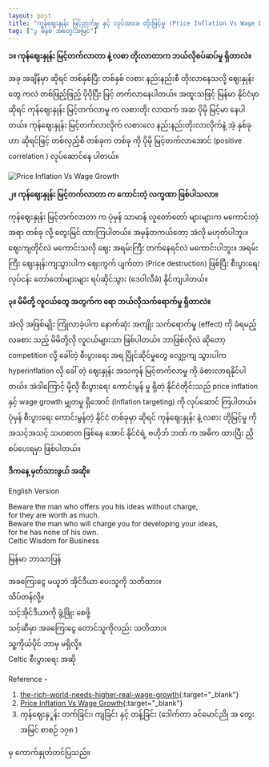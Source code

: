 ```yaml
---
layout: post
title: "ကုန်ဈေးနှုန်း မြင့်တက်မှု နှင့် လုပ်အားခ တိုးမြင့်မှု (Price Inflation Vs Wage Growth)"
tag: ["၃ မိနစ် အတွေးအမြင်"]
---
```


**၁။  ကုန်ဈေးနှုန်း မြင့်တက်လာတာ နဲ့ လစာ တိုးလာတာက ဘယ်လိုစပ်ဆပ်မှု ရှိတာလဲ။**

အခု အချိန်မှာ ဆိုရင် တစ်နှစ်ပြီး တစ်နှစ် လစား နည်းနည်းစီ တိုးလာနေသလို့ ဈေးနှုန်းတွေ ကလဲ တစ်ဖြည့်ဖြည့် ပိုပိုပြီး မြင့် တက်လာနေပါတယ်။
အထူးသဖြင့် မြန်မာ နိုင်ငံမှာဆိုရင် ကုန်ဈေးနှုန်း မြင့်တက်လာမှု က လစားတိုး လာထက် အဆ ပိုမို မြင့်မာ နေပါတယ်။
ကုန်ဈေးနှုန်း မြင့်တက်လာလိုက် လစားလေ နည်းနည်းတိုးလာလိုက်နဲ့ အဲ့ နှစ်ခု ဟာ ဆိုရင်ဖြင့် တစ်လှည့်စီ တစ်ခုက တစ်ခု ကို ပိုမို မြင့်တက်လာအောင် (positive correlation ) လုပ်ဆောင်နေ ပါတယ်။

<!-- more -->

<img src="http://drive.google.com/uc?export=view&id=1nkpFSdXKu3tTCg6BuqQ4MWEErDcwz67l" alt="Price Inflation Vs Wage Growth">

**၂။ ကုန်ဈေးနှုန်း မြင့်တက်လာတာ က ကောင်းတဲ့ လက္ခဏာ ဖြစ်ပါသလာ။**

ကုန်ဈေးနှုန်း မြင့်တက်လာတာ က ပုံမှန် သာမာန် လူတော်တော် များများက မကောင်းတဲ့ အရာ တစ်ခု လို့ တွေးမြင် ထားကြပါတယ်။ အမှန်တကယ်တော့ အဲလို မဟုတ်ပါဘူး။
 ဈေးကျတိုင်လဲ မကောင်းသလို ဈေး အရမ်းကြီး တက်နေရင်လဲ မကောင်းပါဘူး။
 အရမ်းကြီး ဈေးနှုန်းကျသွားပါက  ဈေးကွက် ပျက်တာ (Price destruction) ဖြစ်ပြီး စီးပွားရေး လုပ်ငန်း တော်တော်များများ ရပ်ဆိုင်သွား (ဒေဝါလီခံ) နိုင်ကျပါတယ်။  


**၃။ မိမိတို့ လူငယ်တွေ အတွက်က ရော ဘယ်လိုသက်ရောက်မှု ရှိတာလဲ။**

အဲလို အဖြစ်မျိုး ကြုံလာခဲ့ပါက နောက်ဆုံး အကျိုး သက်ရောက်မှု (effect) ကို ခံရမည့် လခစား သည့် မိမိတို့လို လူငယ်များသာ ဖြစ်ပါတယ်။
ဘာဖြစ်လိုလဲ ဆိုတော့ competition လို့ ခေါ်တဲ့ စီးပွားရေး အရ ပြိုင်ဆိုင်မှုတွေ လျှော့ကျ သွားပါက hyperinflation လို ခေါ် တဲ့ ဈေးနှုန်း အသကုန် မြင့်တက်လာမှု ကို ခံစားလာရနိုင်ပါတယ်။
အဲဒါကြောင့် မို့လို စီးပွားရေး ကောင်းမွန် မှု ရှိတဲ့ နိုင်ငံတိုင်းသည် price inflation နှင့် wage growth မျှတမှု ရှိအောင်  (Inflation targeting) ကို လုပ်ဆောင် ကြပါတယ်။
ပုံမှန် စီးပွားရေး ကောင်းမွန်တဲ့ နိုင်ငံ တစ်ခုမှာ ဆိုရင် ကုန်ဈေးနှုန်း နဲ့ လစား တိုမြင့်မှု ကို အသင့်အသင့် သဟစာတ ဖြစ်နေ အောင် နိုင်ငံရဲ့  ဗဟိုဘ် ဘဏ် က အဓိက ထားပြီး ညှိစပ်ပေးရမှာ ဖြစ်ပါတယ်။



**ဒီကနေ့ မှတ်သားဖွယ် အဆို။**

English Version

Beware the man who offers you his ideas without charge,<br />
for they are worth as much.<br />
Beware the man who will charge you for developing your ideas,<br />
for he has none of his own.<br />
Celtic Wisdom for Business

မြန်မာ ဘာသာပြန်

အခကြေးငွေ မယူဘဲ အိုင်ဒီယာ ပေးသူကို သတိထား။<br />
သိပ်တန်လို့။<br />
သင့်အိုင်ဒီယာကို ဖွံ့ဖြိုး စေဖို့<br />
သင့်ဆီမှာ အခကြေးငွေ တောင်သူကိုလည်း သတိထား။<br />
သူ့ကိုယ်ပိုင် ဘာမှ မရှိလို့။<br />
Celtic စီးပွားရေး အဆို




Reference -
1. [the-rich-world-needs-higher-real-wage-growth](https://www.economist.com/finance-and-economics/2018/06/30/the-rich-world-needs-higher-real-wage-growth){:target="_blank"}
2. [Price Inflation Vs Wage Growth](https://www.sciencedirect.com/science/article/pii/S2212567113000348){:target="_blank"}
3. ကုန်ဈေးနှှုန်း တက်ခြင်း၊ ကျခြင်း နှင့် တန့်ခြင်း (ဒေါက်တာ ခင်မောင်ညို အ တွေးအမြင် စာစဉ် ၁၇၈ )

 မှ ကောက်နှုတ်တင်ပြသည်။
